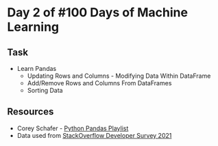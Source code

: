 # Day 2 of #100 Days of Machine Learning

## Task
- Learn Pandas
    - Updating Rows and Columns - Modifying Data Within DataFrame
    - Add/Remove Rows and Columns From DataFrames
    - Sorting Data

## Resources
- Corey Schafer - [Python Pandas Playlist](https://www.youtube.com/playlist?list=PL-osiE80TeTsWmV9i9c58mdDCSskIFdDS)
- Data used from [StackOverflow Developer Survey 2021](https://insights.stackoverflow.com/survey)